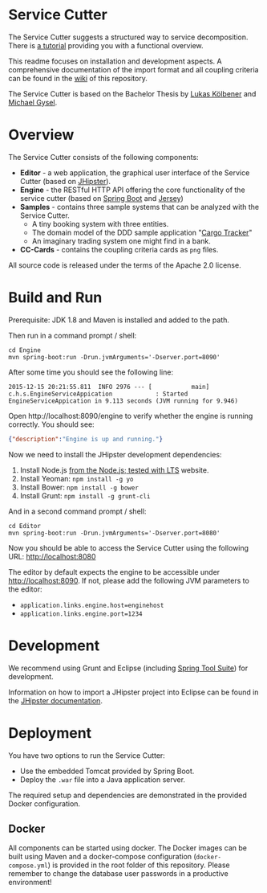 # Service Cutter

The Service Cutter suggests a structured way to service decomposition. There is [a tutorial](https://servicecutter.github.io/) providing you with a functional overview. 

This readme focuses on installation and development aspects. A comprehensive documentation of the import format and all coupling criteria can be found in the [wiki](https://github.com/ServiceCutter/ServiceCutter/wiki) of this repository.

The Service Cutter is based on the Bachelor Thesis by [Lukas Kölbener](https://github.com/koelbener) and [Michael Gysel](https://github.com/gysel).

# Overview

The Service Cutter consists of the following components:

* **Editor** - a web application, the graphical user interface of the Service Cutter (based on [JHipster](https://jhipster.github.io/)).
* **Engine** - the RESTful HTTP API offering the core functionality of the service cutter (based on [Spring Boot](http://projects.spring.io/spring-boot/) and [Jersey](https://jersey.java.net/))
* **Samples** - contains three sample systems that can be analyzed with the Service Cutter.
   * A tiny booking system with three entities.
   * The domain model of the DDD sample application "[Cargo Tracker](http://dddsample.sourceforge.net/)"
   * An imaginary trading system one might find in a bank.
* **CC-Cards** - contains the coupling criteria cards as `png` files.

All source code is released under the terms of the Apache 2.0 license.

# Build and Run

Prerequisite: JDK 1.8 and Maven is installed and added to the path.

Then run in a command prompt / shell:
```
cd Engine
mvn spring-boot:run -Drun.jvmArguments='-Dserver.port=8090'
```

After some time you should see the following line:

    2015-12-15 20:21:55.811  INFO 2976 --- [           main] c.h.s.EngineServiceAppication            : Started EngineServiceAppication in 9.113 seconds (JVM running for 9.946)

Open http://localhost:8090/engine to verify whether the engine is running correctly. You should see:

```json
{"description":"Engine is up and running."}
```

Now we need to install the JHipster development dependencies:

1. Install Node.js [from the Node.js; tested with LTS](http://nodejs.org/) website.
2. Install Yeoman: `npm install -g yo`
3. Install Bower: `npm install -g bower`
4. Install Grunt: `npm install -g grunt-cli`

And in a second command prompt / shell:
```
cd Editor
mvn spring-boot:run -Drun.jvmArguments='-Dserver.port=8080'
```

Now you should be able to access the Service Cutter using the following URL: [http://localhost:8080](http://localhost:8080)

The editor by default expects the engine to be accessible under [http://localhost:8090](http://localhost:8090). If not, please add the following JVM parameters to the editor:
* `application.links.engine.host=enginehost`
* `application.links.engine.port=1234`

# Development

We recommend using Grunt and Eclipse (including [Spring Tool Suite](https://spring.io/tools)) for development. 

Information on how to import a JHipster project into Eclipse can be found in the [JHipster documentation](https://jhipster.github.io/configuring_ide_eclipse.html).

# Deployment

You have two options to run the Service Cutter:

* Use the embedded Tomcat provided by Spring Boot.
* Deploy the `.war` file into a Java application server.

The required setup and dependencies are demonstrated in the provided Docker configuration.

## Docker

All components can be started using docker. The Docker images can be built using Maven and a docker-compose configuration (`docker-compose.yml`) is provided in the root folder of this repository. Please remember to change the database user passwords in a productive environment!

